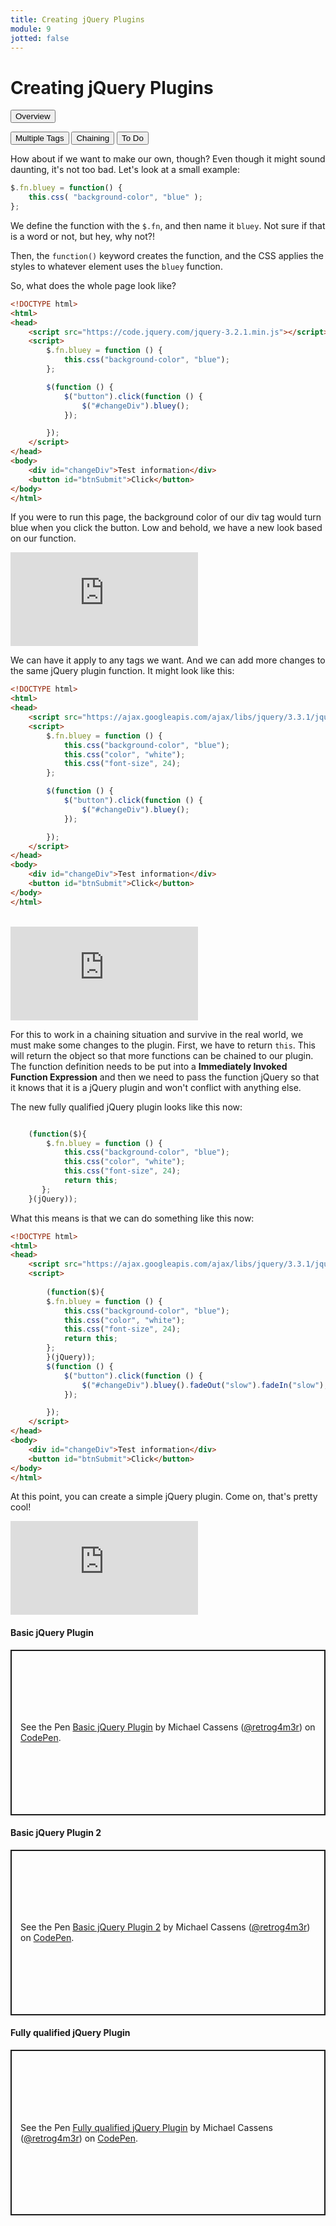 ```yaml
---
title: Creating jQuery Plugins
module: 9
jotted: false
---
```


# Creating jQuery Plugins

<div class="tab">
  <button class="tablinks active" onclick="openTab(event, 'Overview')">Overview</button>

  <button class="tablinks" onclick="openTab(event, 'multipletags')">Multiple Tags</button>
  <button class="tablinks" onclick="openTab(event, 'chaining')">Chaining</button>
    <button class="tablinks" onclick="openTab(event, 'todo')">To Do</button>


</div>
<div id="Overview" class="tabcontent" style="display:block">
<div class="tabhtml" markdown="1">

How about if we want to make our own, though?  Even though it might sound daunting, it's not too bad.  Let's look at a small example:

```js
$.fn.bluey = function() {
    this.css( "background-color", "blue" );
};
```

We define the function with the `$.fn`, and then name it `bluey`.  Not sure if that is a word or not, but hey, why not?!

Then, the `function()` keyword creates the function, and the CSS applies the styles to whatever element uses the `bluey` function.

So, what does the whole page look like?

```html
<!DOCTYPE html>
<html>
<head>
    <script src="https://code.jquery.com/jquery-3.2.1.min.js"></script>
    <script>
        $.fn.bluey = function () {
            this.css("background-color", "blue");
        };

        $(function () {
            $("button").click(function () {
                $("#changeDiv").bluey();
            });

        });
    </script>
</head>
<body>
    <div id="changeDiv">Test information</div>
    <button id="btnSubmit">Click</button>
</body>
</html>

```

If you were to run this page, the background color of our div tag would turn blue when you click the button. Low and behold, we have a new look based on our function.  

<div class="embed-responsive embed-responsive-16by9"><iframe class="embed-responsive-item" src="https://www.youtube.com/embed/ammsnsb6Ngg" frameborder="0" allowfullscreen></iframe></div>

</div>
</div>

<div id="multipletags" class="tabcontent">
<div class="tabhtml" markdown="1">

We can have it apply to any tags we want.  And we can add more changes to the same jQuery plugin function.  It might look like this:

```html
<!DOCTYPE html>
<html>
<head>
    <script src="https://ajax.googleapis.com/ajax/libs/jquery/3.3.1/jquery.min.js"></script>
    <script>
        $.fn.bluey = function () {
            this.css("background-color", "blue");
            this.css("color", "white");
            this.css("font-size", 24);
        };

        $(function () {
            $("button").click(function () {
                $("#changeDiv").bluey();
            });

        });
    </script>
</head>
<body>
    <div id="changeDiv">Test information</div>
    <button id="btnSubmit">Click</button>
</body>
</html>
```
<br/>

<div class="embed-responsive embed-responsive-16by9"><iframe class="embed-responsive-item" src="https://www.youtube.com/embed/97wPti2QG-s" frameborder="0" allowfullscreen></iframe></div>

</div>
</div>

<div id="chaining" class="tabcontent">
<div class="tabhtml" markdown="1">

For this to work in a chaining situation and survive in the real world, we must make some changes to the plugin.  First, we have to return `this`. This will return the object so that more functions can be chained to our plugin.  The function definition needs to be put into a **Immediately Invoked Function Expression** and then we need to pass the function jQuery so that it knows that it is a jQuery plugin and won't conflict with anything else.

The new fully qualified jQuery plugin looks like this now:

```js

    (function($){
        $.fn.bluey = function () {
            this.css("background-color", "blue");
            this.css("color", "white");
            this.css("font-size", 24);
            return this;
       };
    }(jQuery));
```

What this means is that we can do something like this now:

```html
<!DOCTYPE html>
<html>
<head>
    <script src="https://ajax.googleapis.com/ajax/libs/jquery/3.3.1/jquery.min.js"></script>
    <script>
       
        (function($){
        $.fn.bluey = function () {
            this.css("background-color", "blue");
            this.css("color", "white");
            this.css("font-size", 24);
            return this;
        };
        }(jQuery));
        $(function () {
            $("button").click(function () {
                $("#changeDiv").bluey().fadeOut("slow").fadeIn("slow");
            });

        });
    </script>
</head>
<body>
    <div id="changeDiv">Test information</div>
    <button id="btnSubmit">Click</button>
</body>
</html>
```

At this point, you can create a simple jQuery plugin.  Come on, that's pretty cool!

<div class="embed-responsive embed-responsive-16by9"><iframe class="embed-responsive-item" src="https://www.youtube.com/embed/D-awHrt-Ves" frameborder="0" allowfullscreen></iframe></div>

</div>
</div>

<div id="todo" class="tabcontent">
<div class="tabhtml" markdown="1">

#### Basic jQuery Plugin

<p class="codepen" data-height="265" data-theme-id="light" data-default-tab="html,result" data-user="retrog4m3r" data-slug-hash="QWGBgWK" style="height: 265px; box-sizing: border-box; display: flex; align-items: center; justify-content: center; border: 2px solid; margin: 1em 0; padding: 1em;" data-pen-title="Basic jQuery Plugin">
  <span>See the Pen <a href="https://codepen.io/retrog4m3r/pen/QWGBgWK">
  Basic jQuery Plugin</a> by Michael Cassens (<a href="https://codepen.io/retrog4m3r">@retrog4m3r</a>)
  on <a href="https://codepen.io">CodePen</a>.</span>
</p>
<script async src="https://cpwebassets.codepen.io/assets/embed/ei.js"></script>

#### Basic jQuery Plugin 2

<p class="codepen" data-height="265" data-theme-id="light" data-default-tab="html,result" data-user="retrog4m3r" data-slug-hash="GRNBEgK" style="height: 265px; box-sizing: border-box; display: flex; align-items: center; justify-content: center; border: 2px solid; margin: 1em 0; padding: 1em;" data-pen-title="Basic jQuery Plugin 2">
  <span>See the Pen <a href="https://codepen.io/retrog4m3r/pen/GRNBEgK">
  Basic jQuery Plugin 2</a> by Michael Cassens (<a href="https://codepen.io/retrog4m3r">@retrog4m3r</a>)
  on <a href="https://codepen.io">CodePen</a>.</span>
</p>
<script async src="https://cpwebassets.codepen.io/assets/embed/ei.js"></script>

#### Fully qualified jQuery Plugin

<p class="codepen" data-height="265" data-theme-id="light" data-default-tab="js,result" data-user="retrog4m3r" data-slug-hash="YzpjQPM" style="height: 265px; box-sizing: border-box; display: flex; align-items: center; justify-content: center; border: 2px solid; margin: 1em 0; padding: 1em;" data-pen-title="Fully qualified jQuery Plugin">
  <span>See the Pen <a href="https://codepen.io/retrog4m3r/pen/YzpjQPM">
  Fully qualified jQuery Plugin</a> by Michael Cassens (<a href="https://codepen.io/retrog4m3r">@retrog4m3r</a>)
  on <a href="https://codepen.io">CodePen</a>.</span>
</p>
<script async src="https://cpwebassets.codepen.io/assets/embed/ei.js"></script>

</div>
</div>
